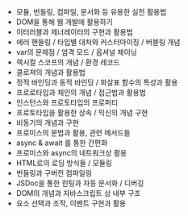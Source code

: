 - 모듈, 번들링, 컴파일, 문서화 등 유용한 실전 활용법
- DOM을 통해 웹 개발에 활용하기
- 이터러블과 제너레이터의 구현과 활용법
- 에러 핸들링 / 타입별 대처와 커스터마이징 / 버블링 개념
- var의 문제점 / 엄격 모드 / 옵셔널 체이닝
- 렉시컬 스코프의 개념 / 환경 레코드
- 클로져의 개념과 활용법
- 정적 바인딩과 동적 바인딩 / 화살표 함수의 특성과 활용
- 프로로타입과 체인의 개념 / 접근법과 활용법
- 인스턴스와 프로토타입의 프로퍼티
- 프로토타입을 활용한 상속 / 믹신의 개념 구현
- 비동기의 개념과 구현
- 프로미스의 문법과 활용, 관련 메서드들
- async & await 를 통한 간편화
- 프로미스와 async의 네트워크상 활용
- HTML로의 로딩 방식들 / 모듈링
- 번들링과 구버전 컴파일링
- JSDoc을 통한 힌팅과 자동 문서화 / 디버깅
- DOM의 개념과 자바스크립트 상 내부 구조
- 요소 선택과 조작, 이벤트 구현과 활용